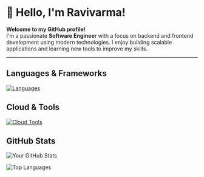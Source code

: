# 👋 Hello, I'm Ravivarma!

**Welcome to my GitHub profile!**  
I'm a passionate **Software Engineer** with a focus on backend and frontend development using modern technologies. I enjoy building scalable applications and learning new tools to improve my skills.

---


## Languages & Frameworks
[![Languages](https://skillicons.dev/icons?i=js,html,css,nodejs,react,angular,mongo)](https://skillicons.dev)

## Cloud & Tools
[![Cloud Tools](https://skillicons.dev/icons?i=aws,github,jenkins)](https://skillicons.dev)

## GitHub Stats

![Your GitHub Stats](https://github-readme-stats.vercel.app/api?username=RavivarmaBalthu5&show_icons=true&theme=radical)

![Top Languages](https://github-readme-stats.vercel.app/api/top-langs/?username=RavivarmaBalthu5&layout=compact&theme=radical)

